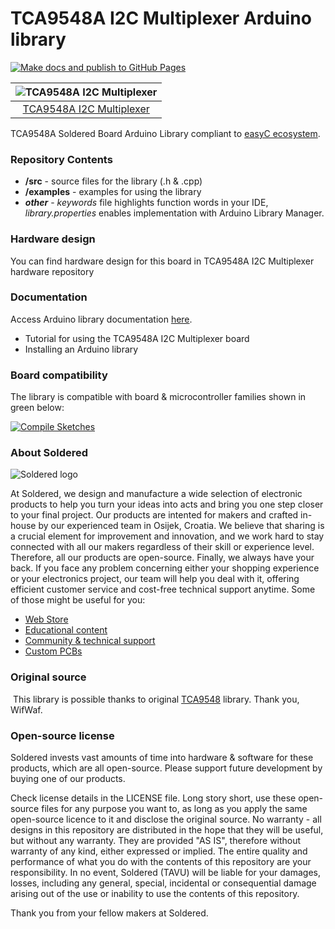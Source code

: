 # TCA9548A I2C Multiplexer Arduino library

[![Make docs and publish to GitHub Pages](https://github.com/e-radionicacom/Soldered-TCA9548A-I2C-Multiplexer-Arduino-Library/actions/workflows/make_docs.yml/badge.svg?branch=dev)](https://github.com/e-radionicacom/Soldered-TCA9548A-I2C-Multiplexer-Arduino-Library/actions/workflows/make_docs.yml)

| ![TCA9548A I2C Multiplexer](https://upload.wikimedia.org/wikipedia/commons/8/8f/Example_image.svg) |
| :---------------------------------------------------------------------------------------------:    |
| [TCA9548A I2C Multiplexer](https://www.solde.red/333042)                                           |

TCA9548A Soldered Board Arduino Library compliant to [easyC ecosystem](https://www.soldered.com/easyC). 

### Repository Contents
- **/src** - source files for the library (.h & .cpp)
- **/examples** - examples for using the library
- ***other*** - *keywords* file highlights function words in your IDE, *library.properties* enables implementation with Arduino Library Manager.

### Hardware design
You can find hardware design for this board in TCA9548A I2C Multiplexer hardware repository

### Documentation

Access Arduino library documentation [here](https://e-radionicacom.github.io/Soldered-TCA9548A-I2C-Multiplexer-Arduino-Library/).

- Tutorial for using the TCA9548A I2C Multiplexer board
- Installing an Arduino library

### Board compatibility

The library is compatible with board & microcontroller families shown in green below: 

[![Compile Sketches](http://github-actions.40ants.com/e-radionicacom/Soldered-TCA9548A-I2C-Multiplexer-Arduino-Library/matrix.svg?branch=dev&only=Compile%20Sketches)](https://github.com/e-radionicacom/Soldered-TCA9548A-I2C-Multiplexer-Arduino-Library/actions/workflows/compile_test.yml)

### About Soldered
![Soldered logo](https://raw.githubusercontent.com/e-radionicacom/Soldered-TCA9548A-I2C-Multiplexer-Arduino-Library/dev/extras/Logo%20horizontal-2.svg)

At Soldered, we design and manufacture a wide selection of electronic products to help you turn your ideas into acts and bring you one step closer to your final project. Our products are intented for makers and crafted in-house by our experienced team in Osijek, Croatia. We believe that sharing is a crucial element for improvement and innovation, and we work hard to stay connected with all our makers regardless of their skill or experience level. Therefore, all our products are open-source. Finally, we always have your back. If you face any problem concerning either your shopping experience or your electronics project, our team will help you deal with it, offering efficient customer service and cost-free technical support anytime. Some of those might be useful for you:

- [Web Store](https://www.soldered.com)
- [Educational content](https://learn.soldered.com)
- [Community & technical support](https://community.soldered.com)
- [Custom PCBs](https://pcb.soldered.com)


### Original source
​
This library is possible thanks to original [TCA9548](https://github.com/WifWaf/TCA9548A) library. Thank you, WifWaf.


### Open-source license
Soldered invests vast amounts of time into hardware & software for these products, which are all open-source. Please support future development by buying one of our products. 

Check license details in the LICENSE file. Long story short, use these open-source files for any purpose you want to, as long as you apply the same open-source licence to it and disclose the original source. No warranty - all designs in this repository are distributed in the hope that they will be useful, but without any warranty. They are provided "AS IS", therefore without warranty of any kind, either expressed or implied. The entire quality and performance of what you do with the contents of this repository are your responsibility. In no event, Soldered (TAVU) will be liable for your damages, losses, including any general, special, incidental or consequential damage arising out of the use or inability to use the contents of this repository. 

Thank you from your fellow makers at Soldered.

